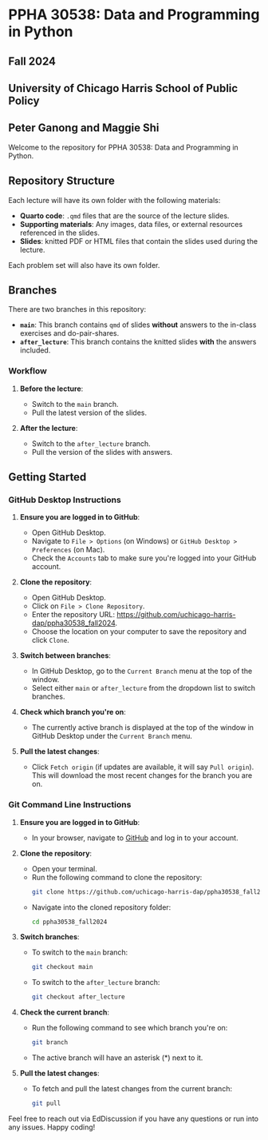 # PPHA 30538: Data and Programming in Python
## Fall 2024
## University of Chicago Harris School of Public Policy
## Peter Ganong and Maggie Shi

Welcome to the repository for PPHA 30538: Data and Programming in Python. 

## Repository Structure

Each lecture will have its own folder with the following materials:
- **Quarto code**: `.qmd` files that are the source of the lecture slides.
- **Supporting materials**: Any images, data files, or external resources referenced in the slides.
- **Slides**: knitted PDF or HTML files that contain the slides used during the lecture.

Each problem set will also have its own folder.

## Branches

There are two branches in this repository:
- **`main`**: This branch contains `qmd` of slides **without** answers to the in-class exercises and do-pair-shares.
- **`after_lecture`**: This branch contains the knitted slides **with** the answers included.

### Workflow

1. **Before the lecture**: 
   - Switch to the `main` branch.
   - Pull the latest version of the slides.
   
2. **After the lecture**: 
   - Switch to the `after_lecture` branch.
   - Pull the version of the slides with answers.

## Getting Started

### GitHub Desktop Instructions

1. **Ensure you are logged in to GitHub**:
   - Open GitHub Desktop.
   - Navigate to `File > Options` (on Windows) or `GitHub Desktop > Preferences` (on Mac).
   - Check the `Accounts` tab to make sure you're logged into your GitHub account.

2. **Clone the repository**:
   - Open GitHub Desktop.
   - Click on `File > Clone Repository`.
   - Enter the repository URL: https://github.com/uchicago-harris-dap/ppha30538_fall2024.
   - Choose the location on your computer to save the repository and click `Clone`.

3. **Switch between branches**:
   - In GitHub Desktop, go to the `Current Branch` menu at the top of the window.
   - Select either `main` or `after_lecture` from the dropdown list to switch branches.

4. **Check which branch you're on**:
   - The currently active branch is displayed at the top of the window in GitHub Desktop under the `Current Branch` menu.

5. **Pull the latest changes**:
   - Click `Fetch origin` (if updates are available, it will say `Pull origin`). This will download the most recent changes for the branch you are on.

### Git Command Line Instructions

1. **Ensure you are logged in to GitHub**:
   - In your browser, navigate to [GitHub](https://github.com) and log in to your account.

2. **Clone the repository**:
   - Open your terminal.
   - Run the following command to clone the repository:
     ```bash
     git clone https://github.com/uchicago-harris-dap/ppha30538_fall2024
     ```
   - Navigate into the cloned repository folder:
     ```bash
     cd ppha30538_fall2024
     ```

3. **Switch branches**:
   - To switch to the `main` branch:
     ```bash
     git checkout main
     ```
   - To switch to the `after_lecture` branch:
     ```bash
     git checkout after_lecture
     ```

4. **Check the current branch**:
   - Run the following command to see which branch you're on:
     ```bash
     git branch
     ```
   - The active branch will have an asterisk (*) next to it.

5. **Pull the latest changes**:
   - To fetch and pull the latest changes from the current branch:
     ```bash
     git pull
     ```

Feel free to reach out via EdDiscussion if you have any questions or run into any issues. Happy coding!
